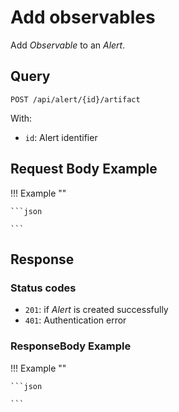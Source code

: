 # Add observables

Add *Observable* to an *Alert*.

## Query

```plain
POST /api/alert/{id}/artifact
```

With:

- `id`: Alert identifier

##  Request Body Example

!!! Example "" 
    
    ```json

    ```



## Response

### Status codes

- `201`: if *Alert* is created successfully
- `401`: Authentication error

### ResponseBody Example

!!! Example ""

    ```json

    ```